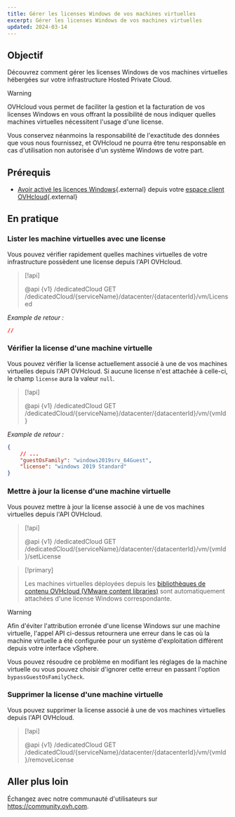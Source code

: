 ```yaml
---
title: Gérer les licenses Windows de vos machines virtuelles
excerpt: Gérer les licenses Windows de vos machines virtuelles
updated: 2024-03-14
---
```


## Objectif

Découvrez comment gérer les licenses Windows de vos machines virtuelles hébergées sur votre infrastructure Hosted Private Cloud.

> [!warning]
>
> OVHcloud vous permet de faciliter la gestion et la facturation de vos licenses Windows en vous offrant la possibilité de nous indiquer quelles machines virtuelles nécessitent l'usage d'une license.
> 
> Vous conservez néanmoins la responsabilité de l'exactitude des données que vous nous fournissez, et OVHcloud ne pourra être tenu responsable en cas d'utilisation non autorisée d'un système Windows de votre part.

## Prérequis

- [Avoir activé les licences Windows](/pages/hosted_private_cloud/hosted_private_cloud_powered_by_vmware/manager_ovh_private_cloud#licence-windows){.external} depuis votre [espace client OVHcloud](https://www.ovh.com/auth/?action=gotomanager&from=https://www.ovh.com/fr/&ovhSubsidiary=fr){.external}

## En pratique

### Lister les machine virtuelles avec une license

Vous pouvez vérifier rapidement quelles machines virtuelles de votre infrastructure possèdent une license depuis l'API OVHcloud.

> [!api]
>
> @api {v1} /dedicatedCloud GET /dedicatedCloud/{serviceName}/datacenter/{datacenterId}/vm/Licensed
>

*Example de retour :*
```json
//
```

### Vérifier la license d'une machine virtuelle

Vous pouvez vérifier la license actuellement associé à une de vos machines virtuelles depuis l'API OVHcloud.
Si aucune license n'est attachée à celle-ci, le champ `license` aura la valeur `null`.

> [!api]
>
> @api {v1} /dedicatedCloud GET /dedicatedCloud/{serviceName}/datacenter/{datacenterId}/vm/{vmId}
>

*Example de retour :*
```json
{
    // ...
    "guestOsFamily": "windows2019srv_64Guest",
    "license": "windows 2019 Standard"
}
```

### Mettre à jour la license d'une machine virtuelle

Vous pouvez mettre à jour la license associé à une de vos machines virtuelles depuis l'API OVHcloud.

> [!api]
>
> @api {v1} /dedicatedCloud GET /dedicatedCloud/{serviceName}/datacenter/{datacenterId}/vm/{vmId}/setLicense
>

> [!primary]
>
> Les machines virtuelles déployées depuis les [bibliothèques de contenu OVHcloud (VMware content libraries)](/pages/hosted_private_cloud/hosted_private_cloud_powered_by_vmware/how_to_use_content_library) sont automatiquement attachées d'une license Windows correspondante.

> [!warning]
>
> Afin d'éviter l'attribution erronée d'une license Windows sur une machine virtuelle, l'appel API ci-dessus retournera une erreur dans le cas où la machine virtuelle a été configurée pour un système d'exploitation différent depuis votre interface vSphere. 
>
> Vous pouvez résoudre ce problème en modifiant les réglages de la machine virtuelle ou vous pouvez choisir d'ignorer cette erreur en passant l'option `bypassGuestOsFamilyCheck`.

### Supprimer la license d'une machine virtuelle

Vous pouvez supprimer la license associé à une de vos machines virtuelles depuis l'API OVHcloud.

> [!api]
>
> @api {v1} /dedicatedCloud GET /dedicatedCloud/{serviceName}/datacenter/{datacenterId}/vm/{vmId}/removeLicense
>

## Aller plus loin

Échangez avec notre communauté d'utilisateurs sur <https://community.ovh.com>.
